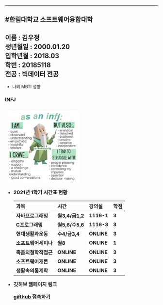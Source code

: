 ---
#한림대학교 소프트웨어융합대학
-
이름 : 김우정   
생년월일 : 2000.01.20   
입학년월 : 2018.03   
학번 : 20185118   
전공 : 빅데이터 전공   
-

* 나의 MBTI 성향

<h3> INFJ <h3>      
<img src = infj.jpg height = 240 width = 240>   

* 2021년 1학기 시간표 현황 
  
  |과목|시간|강의실|학점|
  |---|---|---|---|
  |자바프로그래밍|월3,4/금1,2|1116-1|3|
  |C프로그래밍|월5,6/수5,6|1116-3|3|
  |현대생활과운동|수4/금3,4|ONLINE|3|
  |소프트웨어세미나|월8|ONLINE|1|
  |죽음의철학적접근|ONLINE|ONLINE|3|
  |소프트웨어개론|ONLINE|ONLINE|3|
  |생활속의통계학|ONLINE|ONLINE|3|
   
* 깃허브 웹페이지 링크
  
  <a href="https://github.com" target="_blank"><strong>gifthub 접속하기</strong></a>
  
